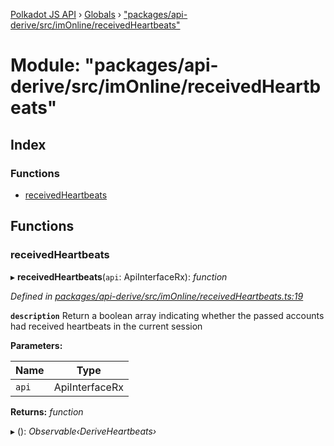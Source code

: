 [Polkadot JS API](../README.md) › [Globals](../globals.md) › ["packages/api-derive/src/imOnline/receivedHeartbeats"](_packages_api_derive_src_imonline_receivedheartbeats_.md)

# Module: "packages/api-derive/src/imOnline/receivedHeartbeats"

## Index

### Functions

* [receivedHeartbeats](_packages_api_derive_src_imonline_receivedheartbeats_.md#receivedheartbeats)

## Functions

###  receivedHeartbeats

▸ **receivedHeartbeats**(`api`: ApiInterfaceRx): *function*

*Defined in [packages/api-derive/src/imOnline/receivedHeartbeats.ts:19](https://github.com/polkadot-js/api/blob/0e9a50e020/packages/api-derive/src/imOnline/receivedHeartbeats.ts#L19)*

**`description`** Return a boolean array indicating whether the passed accounts had received heartbeats in the current session

**Parameters:**

Name | Type |
------ | ------ |
`api` | ApiInterfaceRx |

**Returns:** *function*

▸ (): *Observable‹DeriveHeartbeats›*
